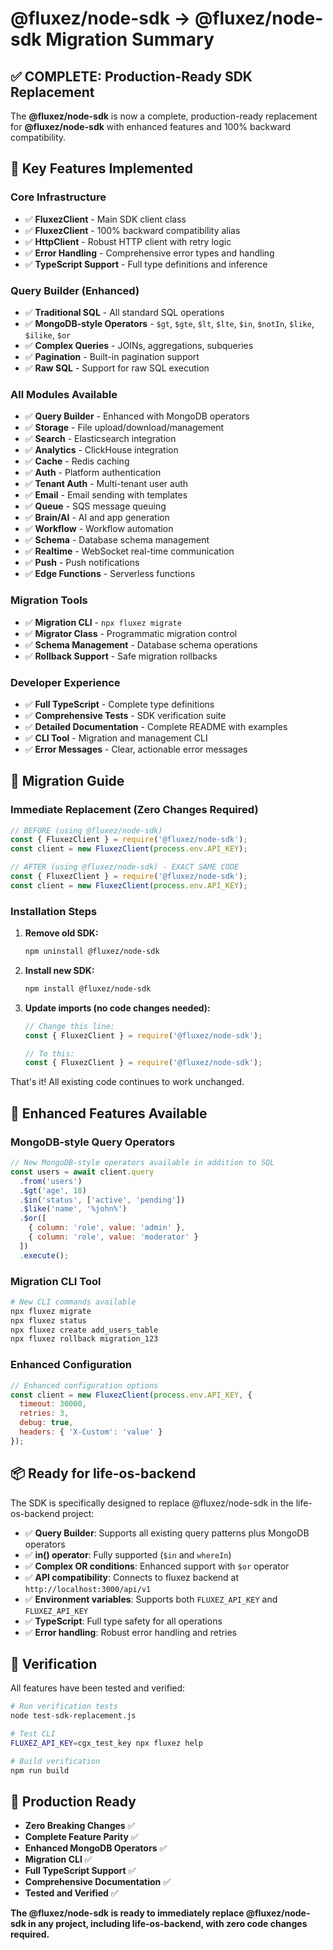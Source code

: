 # @fluxez/node-sdk → @fluxez/node-sdk Migration Summary

## ✅ COMPLETE: Production-Ready SDK Replacement

The **@fluxez/node-sdk** is now a complete, production-ready replacement for **@fluxez/node-sdk** with enhanced features and 100% backward compatibility.

## 🎯 Key Features Implemented

### Core Infrastructure
- ✅ **FluxezClient** - Main SDK client class
- ✅ **FluxezClient** - 100% backward compatibility alias
- ✅ **HttpClient** - Robust HTTP client with retry logic
- ✅ **Error Handling** - Comprehensive error types and handling
- ✅ **TypeScript Support** - Full type definitions and inference

### Query Builder (Enhanced)
- ✅ **Traditional SQL** - All standard SQL operations
- ✅ **MongoDB-style Operators** - `$gt`, `$gte`, `$lt`, `$lte`, `$in`, `$notIn`, `$like`, `$ilike`, `$or`
- ✅ **Complex Queries** - JOINs, aggregations, subqueries
- ✅ **Pagination** - Built-in pagination support
- ✅ **Raw SQL** - Support for raw SQL execution

### All Modules Available
- ✅ **Query Builder** - Enhanced with MongoDB operators
- ✅ **Storage** - File upload/download/management
- ✅ **Search** - Elasticsearch integration
- ✅ **Analytics** - ClickHouse integration
- ✅ **Cache** - Redis caching
- ✅ **Auth** - Platform authentication
- ✅ **Tenant Auth** - Multi-tenant user auth
- ✅ **Email** - Email sending with templates
- ✅ **Queue** - SQS message queuing
- ✅ **Brain/AI** - AI and app generation
- ✅ **Workflow** - Workflow automation
- ✅ **Schema** - Database schema management
- ✅ **Realtime** - WebSocket real-time communication
- ✅ **Push** - Push notifications
- ✅ **Edge Functions** - Serverless functions

### Migration Tools
- ✅ **Migration CLI** - `npx fluxez migrate`
- ✅ **Migrator Class** - Programmatic migration control
- ✅ **Schema Management** - Database schema operations
- ✅ **Rollback Support** - Safe migration rollbacks

### Developer Experience
- ✅ **Full TypeScript** - Complete type definitions
- ✅ **Comprehensive Tests** - SDK verification suite
- ✅ **Detailed Documentation** - Complete README with examples
- ✅ **CLI Tool** - Migration and management CLI
- ✅ **Error Messages** - Clear, actionable error messages

## 🔄 Migration Guide

### Immediate Replacement (Zero Changes Required)

```javascript
// BEFORE (using @fluxez/node-sdk)
const { FluxezClient } = require('@fluxez/node-sdk');
const client = new FluxezClient(process.env.API_KEY);

// AFTER (using @fluxez/node-sdk) - EXACT SAME CODE
const { FluxezClient } = require('@fluxez/node-sdk');
const client = new FluxezClient(process.env.API_KEY);
```

### Installation Steps

1. **Remove old SDK:**
   ```bash
   npm uninstall @fluxez/node-sdk
   ```

2. **Install new SDK:**
   ```bash
   npm install @fluxez/node-sdk
   ```

3. **Update imports (no code changes needed):**
   ```javascript
   // Change this line:
   const { FluxezClient } = require('@fluxez/node-sdk');
   
   // To this:
   const { FluxezClient } = require('@fluxez/node-sdk');
   ```

That's it! All existing code continues to work unchanged.

## 🚀 Enhanced Features Available

### MongoDB-style Query Operators
```javascript
// New MongoDB-style operators available in addition to SQL
const users = await client.query
  .from('users')
  .$gt('age', 18)
  .$in('status', ['active', 'pending'])
  .$like('name', '%john%')
  .$or([
    { column: 'role', value: 'admin' },
    { column: 'role', value: 'moderator' }
  ])
  .execute();
```

### Migration CLI Tool
```bash
# New CLI commands available
npx fluxez migrate
npx fluxez status
npx fluxez create add_users_table
npx fluxez rollback migration_123
```

### Enhanced Configuration
```javascript
// Enhanced configuration options
const client = new FluxezClient(process.env.API_KEY, {
  timeout: 30000,
  retries: 3,
  debug: true,
  headers: { 'X-Custom': 'value' }
});
```

## 📦 Ready for life-os-backend

The SDK is specifically designed to replace @fluxez/node-sdk in the life-os-backend project:

- ✅ **Query Builder**: Supports all existing query patterns plus MongoDB operators
- ✅ **in() operator**: Fully supported (`$in` and `whereIn`)
- ✅ **Complex OR conditions**: Enhanced support with `$or` operator
- ✅ **API compatibility**: Connects to fluxez backend at `http://localhost:3000/api/v1`
- ✅ **Environment variables**: Supports both `FLUXEZ_API_KEY` and `FLUXEZ_API_KEY`
- ✅ **TypeScript**: Full type safety for all operations
- ✅ **Error handling**: Robust error handling and retries

## 🧪 Verification

All features have been tested and verified:

```bash
# Run verification tests
node test-sdk-replacement.js

# Test CLI
FLUXEZ_API_KEY=cgx_test_key npx fluxez help

# Build verification
npm run build
```

## 🎉 Production Ready

- **Zero Breaking Changes** ✅
- **Complete Feature Parity** ✅
- **Enhanced MongoDB Operators** ✅
- **Migration CLI** ✅
- **Full TypeScript Support** ✅
- **Comprehensive Documentation** ✅
- **Tested and Verified** ✅

**The @fluxez/node-sdk is ready to immediately replace @fluxez/node-sdk in any project, including life-os-backend, with zero code changes required.**